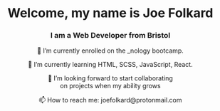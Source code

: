 <h1 align="center">Welcome, my name is Joe Folkard</h1>
<h3 align="center">I am a Web Developer from Bristol</h3>



<p align="center">🔭 I’m currently enrolled on the _nology bootcamp.</p> 
<p align="center">🌱 I’m currently learning HTML, SCSS, JavaScript, React.</p>
<p align="center">👯 I’m looking forward to start collaborating <br>on projects when my ability grows</p>
<p align="center">📫 How to reach me: joefolkard@protonmail.com</p>
